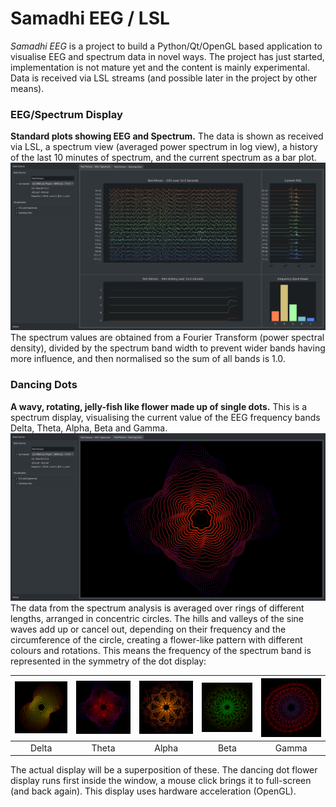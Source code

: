 # Samadhi EEG / LSL

_Samadhi EEG_ is a project to build a Python/Qt/OpenGL based application
to visualise EEG and spectrum data in novel ways. The project has just started, implementation is not
mature yet and the content is mainly experimental. Data is received via LSL streams (and possible
later in the project by other means).

### EEG/Spectrum Display

**Standard plots showing EEG and Spectrum.** The data is shown as received via LSL, a spectrum view (averaged power spectrum in log view),
a history of the last 10 minutes of spectrum, and the current spectrum as a bar plot.
![Image: Main page with EEG/PSD Tab](doc/main-window-eeg-psd.png)
The spectrum values are obtained from a Fourier Transform (power spectral density), divided by the spectrum
band width to prevent wider bands having more influence, and then normalised so the sum of all bands 
is 1.0.

### Dancing Dots

**A wavy, rotating, jelly-fish like flower made up of single dots.** This is a spectrum display, visualising
the current value of the EEG frequency bands Delta, Theta, Alpha, Beta and Gamma.
![Image: Main page with EEG/PSD Tab](doc/main-window-dancing-dots.png)
The data from the spectrum analysis is averaged over rings of different lengths, arranged in concentric circles. The
hills and valleys of the sine waves add up or cancel out, depending on their frequency and the circumference
of the circle, creating a flower-like pattern with different colours and rotations.
This means the frequency of the spectrum band is represented in the symmetry of the dot display:

| ![Image: Main page with EEG/PSD Tab](doc/dancing-dots-delta.png)  | ![Image: Main page with EEG/PSD Tab](doc/dancing-dots-theta.png) | ![Image: Main page with EEG/PSD Tab](doc/dancing-dots-alpha.png) | ![Image: Main page with EEG/PSD Tab](doc/dancing-dots-beta.png) | ![Image: Main page with EEG/PSD Tab](doc/dancing-dots-gamma.png) |
|:-----------------------------------------------------------------:|:----------------------------------------------------------------:|:----------------------------------------------------------------:|:---------------------------------------------------------------:|:----------------------------------------------------------------:|
|                               Delta                               |                              Theta                               |                              Alpha                               |                              Beta                               |                              Gamma                               |

The actual display will be a superposition of these. The dancing dot flower display runs first inside
the window, a mouse click brings it to full-screen
(and back again). This display uses hardware acceleration (OpenGL).
